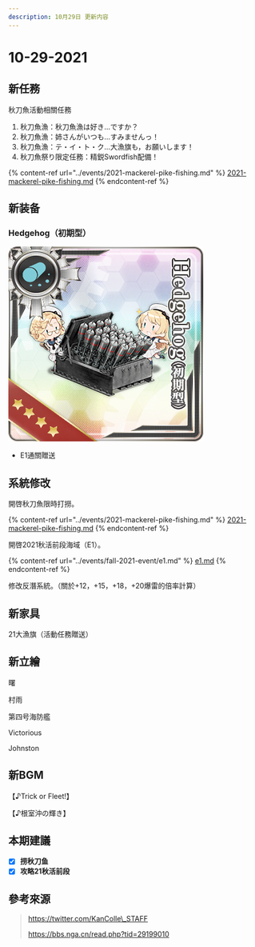```yaml
---
description: 10月29日 更新内容
---
```


# 10-29-2021

## 新任務

秋刀魚活動相關任務

1. 秋刀魚漁：秋刀魚漁は好き…ですか？
2. 秋刀魚漁：姉さんがいつも…すみませんっ！
3. 秋刀魚漁：テ・イ・ト・ク…大漁旗も，お願いします！
4. 秋刀魚祭り限定任務：精鋭Swordfish配備！

{% content-ref url="../events/2021-mackerel-pike-fishing.md" %}
[2021-mackerel-pike-fishing.md](../events/2021-mackerel-pike-fishing.md)
{% endcontent-ref %}

## 新装备

### Hedgehog（初期型）

![E1 三陸沖/北海道根室半島沖【北海道沖秋刀魚漁支援】地圖](../.gitbook/assets/439.png)

* E1通關贈送

## 系統修改

開啓秋刀魚限時打撈。

{% content-ref url="../events/2021-mackerel-pike-fishing.md" %}
[2021-mackerel-pike-fishing.md](../events/2021-mackerel-pike-fishing.md)
{% endcontent-ref %}

開啓2021秋活前段海域（E1）。

{% content-ref url="../events/fall-2021-event/e1.md" %}
[e1.md](../events/fall-2021-event/e1.md)
{% endcontent-ref %}

修改反潛系統。（關於+12，+15，+18，+20爆雷的倍率計算）

## 新家具

21大漁旗（活動任務贈送）

## 新立繪

曙

村雨

第四号海防艦

Victorious

Johnston

## 新BGM

【♪Trick or Fleet!】

【♪根室沖の輝き】

## 本期建議

* [x] **捞秋刀鱼**
* [x] **攻略21秋活前段**

## 參考來源

> https://twitter.com/KanColle\_STAFF
>
> https://bbs.nga.cn/read.php?tid=29199010
